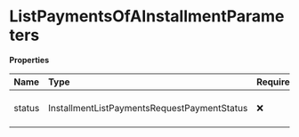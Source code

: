 # ListPaymentsOfAInstallmentParameters

**Properties**

| Name   | Type                                        | Required | Description              |
| :----- | :------------------------------------------ | :------- | :----------------------- |
| status | InstallmentListPaymentsRequestPaymentStatus | ❌       | Filter by payment status |

<!-- This file was generated by liblab | https://liblab.com/ -->
